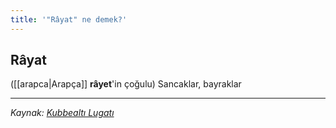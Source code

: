 ```yaml
---
title: '"Râyat" ne demek?'
---
```


## Râyat
([[arapca|Arapça]] **râyet**'in çoğulu) Sancaklar, bayraklar

---
*Kaynak: [Kubbealtı Lugatı](https://lugatim.com/s/rayat)*